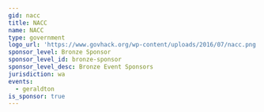 ```yaml
---
gid: nacc
title: NACC
name: NACC
type: government
logo_url: 'https://www.govhack.org/wp-content/uploads/2016/07/nacc.png'
sponsor_level: Bronze Sponsor
sponsor_level_id: bronze-sponsor
sponsor_level_desc: Bronze Event Sponsors
jurisdiction: wa
events:
  - geraldton
is_sponsor: true
---
```

